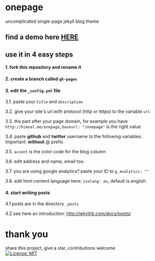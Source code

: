 # onepage
uncomplicated single-page jekyll blog theme

## find a demo here [HERE](https://lukas-h.github.io/onepage/)

## use it in 4 easy steps

#### 1. fork this repository and rename it

#### 2. create a branch called `gh-pages`

#### 3. edit the `_config.yml` file  

3.1. paste your `title` and `description`  

3.2. give your site's url with protocol (http or https) to the variable `url`  

3.3. the part after your page domain, for example you have `http://himsel.me/onepage`, `baseurl: "/onepage"` is the right value

3.4. paste **github** and **twitter** username to the following variables. Important: **without** @ prefix  

3.5. `accent` is the color code for the blog column

3.6. edit address and name, email too.

3.7. you are using google analytics? paste your ID to `g_analytics: ""`

3.8. edit html content language here: `isolang: en`, default is english

#### 4. start writing posts

4.1 posts are in the directory `_posts`  

4.2 see here an introduction: http://jekyllrb.com/docs/posts/  

# thank you
share this project, give a star, contributions welcome  
[![License: MIT](https://img.shields.io/badge/License-MIT-yellow.svg)](https://opensource.org/licenses/MIT)
